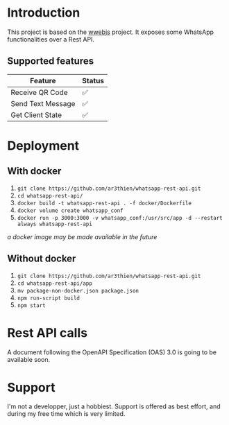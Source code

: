 # Introduction

This project is based on the [wwebjs](https://wwebjs.dev/) project. It exposes some WhatsApp functionalities over a Rest API.


## Supported features

| Feature  | Status |
|-------------|-------------|
| Receive QR Code |✅|
| Send Text Message |✅|
| Get Client State |✅|

# Deployment

## With docker

1. `git clone https://github.com/ar3thien/whatsapp-rest-api.git`
2. `cd whatsapp-rest-api/`
3. `docker build -t whatsapp-rest-api . -f docker/Dockerfile`
4. `docker volume create whatsapp_conf`
4. `docker run -p 3000:3000 -v whatsapp_conf:/usr/src/app -d --restart always whatsapp-rest-api`

_a docker image may be made available in the future_

## Without docker

1. `git clone https://github.com/ar3thien/whatsapp-rest-api.git`
2. `cd whatsapp-rest-api/app`
3. `mv package-non-docker.json package.json`
4. `npm run-script build`
5. `npm start`

# Rest API calls

A document following the OpenAPI Specification (OAS) 3.0 is going to be available soon.

# Support

I'm not a developper, just a hobbiest. Support is offered as best effort, and during my free time which is very limited.